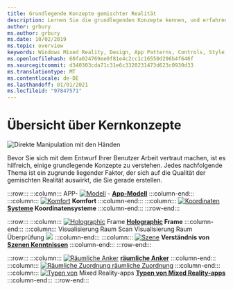 ```yaml
---
title: Grundlegende Konzepte gemischter Realität
description: Lernen Sie die grundlegenden Konzepte kennen, und erfahren Sie, wie Sie an der Qualität der gemischten Realität mitwirken, die Sie für Ihre Benutzer erstellen.
author: grbury
ms.author: grbury
ms.date: 10/02/2019
ms.topic: overview
keywords: Windows Mixed Reality, Design, App Patterns, Controls, Style, hololens, Interaktion, UX-Elemente, Verhaltensweisen, Bausteine, Mixed Reality-Headset, Windows Mixed Reality-Headset, Virtual Reality-Headset, hololens, mrtk, Mixed Reality Toolkit, Komfort, App-Modell, Koordinate, Holographic Frame
ms.openlocfilehash: 60fa024769ee0f81e4c2cc1c16550d296b4f646f
ms.sourcegitcommit: d340303cda71c31e6c3320231473d623c0930d33
ms.translationtype: MT
ms.contentlocale: de-DE
ms.lasthandoff: 01/01/2021
ms.locfileid: "97847571"
---
```

# <a name="core-concepts-overview"></a>Übersicht über Kernkonzepte

![Direkte Manipulation mit den Händen](images/05_CoreConcepts.png)

Bevor Sie sich mit dem Entwurf Ihrer Benutzer Arbeit vertraut machen, ist es hilfreich, einige grundlegende Konzepte zu verstehen. Jedes nachfolgende Thema ist ein zugrunde liegender Faktor, der sich auf die Qualität der gemischten Realität auswirkt, die Sie gerade erstellen. 

:::row:::
    :::column:::
        APP- [ ![ Modell](images/teleportation-640px.png)](app-model.md) - **[App-Modell](app-model.md)**
    :::column-end:::
    :::column:::
       [ ![ Komfort](images/comfort-chart.PNG)](comfort.md) **[](comfort.md) Komfort**
    :::column-end:::
    :::column:::
        [ ![ Koordinaten](images/coordinate-systems.PNG)](coordinate-systems.md) **[Systeme](coordinate-systems.md) Koordinatensysteme**
    :::column-end:::
:::row-end:::

:::row:::
    :::column:::
        [ ![ Holographic](images/destinationmars-750px.png)](holographic-frame.md) Frame **[Holographic](holographic-frame.md) Frame**
    :::column-end:::
    :::column:::
        Visualisierung Raum Scan Visualisierung Raum Überprüfung [ ![](images/sr-mixedworld-140429-8pm-00068-1000px.png)](room-scan-visualization.md) **[](room-scan-visualization.md)**
    :::column-end:::
    :::column:::
        [ ![ Szene](images/scene-understanding.png)](scene-understanding.md) **Verständnis von [Szenen Kenntnissen](scene-understanding.md)**
    :::column-end:::
:::row-end:::

:::row:::
    :::column:::
        [ ![ Räumliche Anker](images/azurespatialanchors.jpg)](spatial-anchors.md) **[räumliche Anker](spatial-anchors.md)**
    :::column-end:::
    :::column:::
        [ ![ Räumliche Zuordnung räumliche Zuordnung](images/surfacereconstruction.jpg)](spatial-mapping.md) **[](spatial-mapping.md)**
    :::column-end:::
    :::column:::
        [ ![ Typen von](images/enhancedenvironmentapps-640px.jpg)](types-of-mixed-reality-apps.md) Mixed Reality-apps **[Typen von Mixed Reality-apps](types-of-mixed-reality-apps.md)**
    :::column-end:::
:::row-end:::

<br>

